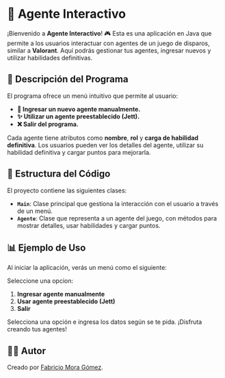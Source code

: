 # 🚀 Agente Interactivo

¡Bienvenido a **Agente Interactivo**! 🎮 Esta es una aplicación en Java que permite a los usuarios interactuar con agentes de un juego de disparos, similar a **Valorant**. Aquí podrás gestionar tus agentes, ingresar nuevos y utilizar habilidades definitivas.

## 📖 Descripción del Programa

El programa ofrece un menú intuitivo que permite al usuario:

- **👤 Ingresar un nuevo agente manualmente.**
- **✨ Utilizar un agente preestablecido (Jett).**
- **❌ Salir del programa.**

Cada agente tiene atributos como **nombre**, **rol** y **carga de habilidad definitiva**. Los usuarios pueden ver los detalles del agente, utilizar su habilidad definitiva y cargar puntos para mejorarla.

## 📁 Estructura del Código

El proyecto contiene las siguientes clases:

- **`Main`**: Clase principal que gestiona la interacción con el usuario a través de un menú.
- **`Agente`**: Clase que representa a un agente del juego, con métodos para mostrar detalles, usar habilidades y cargar puntos.

## 📊 Ejemplo de Uso

Al iniciar la aplicación, verás un menú como el siguiente:

Seleccione una opcion:
1. **Ingresar agente manualmente**
2. **Usar agente preestablecido (Jett)**
3. **Salir**

Selecciona una opción e ingresa los datos según se te pida. ¡Disfruta creando tus agentes!


## 👨‍💻 Autor

Creado por [Fabricio Mora Gómez](https://github.com/chicho377).
